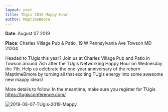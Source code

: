 ```yaml
---
layout: post
title: TUgis 2019 Mappy Hour
author: MaptimeBmore
---
```

**Date**: August 07 2019

**Place**: Charles Village Pub & Patio, 19 W Pennsylvania Ave Towson MD 21204

Headed to TUgis this year? Join us at Charles Village Pub and Patio in Towson around 7ish after the TUgis Networking Happy Hour on Wednesday the 7th. Help us celebrate the one-year anniversary of the reborn MaptimeBmore by turning all that exciting TUgis energy into some awesome new mappy ideas!

More details to follow. In the meantime, make sure you register for TUgis https://tugisconference.com/


![2019-08-07-TUgis-2019-Mappy]({{site.baseurl}}\img\2019-08-07-TUgis-2019-Mappy.jpg)
